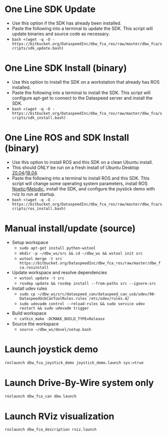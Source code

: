 # One Line SDK Update

* Use this option if the SDK has already been installed.
* Paste the following into a terminal to update the SDK. This script will update binaries and source code as necessary.
* ```bash <(wget -q -O - https://bitbucket.org/DataspeedInc/dbw_fca_ros/raw/master/dbw_fca/scripts/sdk_update.bash)```

# One Line SDK Install (binary)

* Use this option to install the SDK on a workstation that already has ROS installed.
* Paste the following into a terminal to install the SDK. This script will configure apt-get to connect to the Dataspeed server and install the SDK.
* ```bash <(wget -q -O - https://bitbucket.org/DataspeedInc/dbw_fca_ros/raw/master/dbw_fca/scripts/sdk_install.bash)```

# One Line ROS and SDK Install (binary)

* Use this option to install ROS and this SDK on a clean Ubuntu install.
* This should ONLY be run on a fresh install of Ubuntu Desktop [20.04](http://releases.ubuntu.com/20.04/)/[18.04](http://releases.ubuntu.com/18.04/).
* Paste the following into a terminal to install ROS and this SDK. This script will change some operating system parameters, install ROS [Noetic](http://wiki.ros.org/noetic/Installation/Ubuntu)/[Melodic](http://wiki.ros.org/melodic/Installation/Ubuntu), install the SDK, and configure the joystick demo with rviz to run at startup.
* ```bash <(wget -q -O - https://bitbucket.org/DataspeedInc/dbw_fca_ros/raw/master/dbw_fca/scripts/ros_install.bash)```

# Manual install/update (source)

* Setup workspace
    * ```sudo apt-get install python-wstool```
    * ```mkdir -p ~/dbw_ws/src && cd ~/dbw_ws && wstool init src```
    * ```wstool merge -t src https://bitbucket.org/DataspeedInc/dbw_fca_ros/raw/master/dbw_fca.rosinstall```
* Update workspace and resolve dependencies
    * ```wstool update -t src```
    * ```rosdep update && rosdep install --from-paths src --ignore-src```
* Install udev rules
    * ```sudo cp ~/dbw_ws/src/dataspeed_can/dataspeed_can_usb/udev/90-DataspeedUsbCanToolRules.rules /etc/udev/rules.d/```
    * ```sudo udevadm control --reload-rules && sudo service udev restart && sudo udevadm trigger```
* Build workspace
    * ```catkin_make -DCMAKE_BUILD_TYPE=Release```
* Source the workspace
    * ```source ~/dbw_ws/devel/setup.bash```

# Launch joystick demo
```bash
roslaunch dbw_fca_joystick_demo joystick_demo.launch sys:=true
```

# Launch Drive-By-Wire system only
```bash
roslaunch dbw_fca_can dbw.launch
```

# Launch RViz visualization
```bash
roslaunch dbw_fca_description rviz.launch
```

